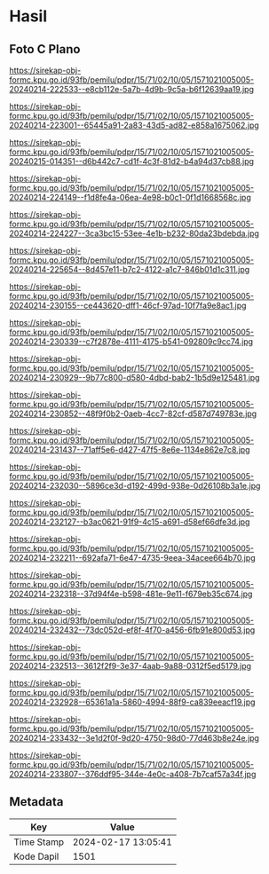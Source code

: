 # Hasil

## Foto C Plano

https://sirekap-obj-formc.kpu.go.id/93fb/pemilu/pdpr/15/71/02/10/05/1571021005005-20240214-222533--e8cb112e-5a7b-4d9b-9c5a-b6f12639aa19.jpg

https://sirekap-obj-formc.kpu.go.id/93fb/pemilu/pdpr/15/71/02/10/05/1571021005005-20240214-223001--65445a91-2a83-43d5-ad82-e858a1675062.jpg

https://sirekap-obj-formc.kpu.go.id/93fb/pemilu/pdpr/15/71/02/10/05/1571021005005-20240215-014351--d6b442c7-cd1f-4c3f-81d2-b4a94d37cb88.jpg

https://sirekap-obj-formc.kpu.go.id/93fb/pemilu/pdpr/15/71/02/10/05/1571021005005-20240214-224149--f1d8fe4a-06ea-4e98-b0c1-0f1d1668568c.jpg

https://sirekap-obj-formc.kpu.go.id/93fb/pemilu/pdpr/15/71/02/10/05/1571021005005-20240214-224227--3ca3bc15-53ee-4e1b-b232-80da23bdebda.jpg

https://sirekap-obj-formc.kpu.go.id/93fb/pemilu/pdpr/15/71/02/10/05/1571021005005-20240214-225654--8d457e11-b7c2-4122-a1c7-846b01d1c311.jpg

https://sirekap-obj-formc.kpu.go.id/93fb/pemilu/pdpr/15/71/02/10/05/1571021005005-20240214-230155--ce443620-dff1-46cf-97ad-10f7fa9e8ac1.jpg

https://sirekap-obj-formc.kpu.go.id/93fb/pemilu/pdpr/15/71/02/10/05/1571021005005-20240214-230339--c7f2878e-4111-4175-b541-092809c9cc74.jpg

https://sirekap-obj-formc.kpu.go.id/93fb/pemilu/pdpr/15/71/02/10/05/1571021005005-20240214-230929--9b77c800-d580-4dbd-bab2-1b5d9e125481.jpg

https://sirekap-obj-formc.kpu.go.id/93fb/pemilu/pdpr/15/71/02/10/05/1571021005005-20240214-230852--48f9f0b2-0aeb-4cc7-82cf-d587d749783e.jpg

https://sirekap-obj-formc.kpu.go.id/93fb/pemilu/pdpr/15/71/02/10/05/1571021005005-20240214-231437--71aff5e6-d427-47f5-8e6e-1134e862e7c8.jpg

https://sirekap-obj-formc.kpu.go.id/93fb/pemilu/pdpr/15/71/02/10/05/1571021005005-20240214-232030--5896ce3d-d192-499d-938e-0d26108b3a1e.jpg

https://sirekap-obj-formc.kpu.go.id/93fb/pemilu/pdpr/15/71/02/10/05/1571021005005-20240214-232127--b3ac0621-91f9-4c15-a691-d58ef66dfe3d.jpg

https://sirekap-obj-formc.kpu.go.id/93fb/pemilu/pdpr/15/71/02/10/05/1571021005005-20240214-232211--692afa71-6e47-4735-9eea-34acee664b70.jpg

https://sirekap-obj-formc.kpu.go.id/93fb/pemilu/pdpr/15/71/02/10/05/1571021005005-20240214-232318--37d94f4e-b598-481e-9e11-f679eb35c674.jpg

https://sirekap-obj-formc.kpu.go.id/93fb/pemilu/pdpr/15/71/02/10/05/1571021005005-20240214-232432--73dc052d-ef8f-4f70-a456-6fb91e800d53.jpg

https://sirekap-obj-formc.kpu.go.id/93fb/pemilu/pdpr/15/71/02/10/05/1571021005005-20240214-232513--3612f2f9-3e37-4aab-9a88-0312f5ed5179.jpg

https://sirekap-obj-formc.kpu.go.id/93fb/pemilu/pdpr/15/71/02/10/05/1571021005005-20240214-232928--65361a1a-5860-4994-88f9-ca839eeacf19.jpg

https://sirekap-obj-formc.kpu.go.id/93fb/pemilu/pdpr/15/71/02/10/05/1571021005005-20240214-233432--3e1d2f0f-9d20-4750-98d0-77d463b8e24e.jpg

https://sirekap-obj-formc.kpu.go.id/93fb/pemilu/pdpr/15/71/02/10/05/1571021005005-20240214-233807--376ddf95-344e-4e0c-a408-7b7caf57a34f.jpg


## Metadata

| Key        | Value               |
| ---------- | ------------------- |
| Time Stamp | 2024-02-17 13:05:41 |
| Kode Dapil | 1501                |



